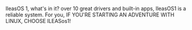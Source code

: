 IleasOS 1, what's in it? over 10 great drivers and built-in apps, IleasOS1 is a reliable system. For you, IF YOU'RE STARTING AN ADVENTURE WITH LINUX, CHOOSE ILEASos1!

